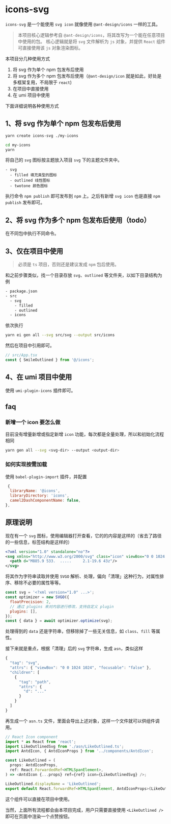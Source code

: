 # icons-svg

`icons-svg` 是一个能使用 `svg icon` 就像使用 `@ant-design/icons` 一样的工具。

> 本项目核心逻辑参考自 `@ant-design/icons`，将其改写为一个能在任意项目中使用的包。
> 核心逻辑就是将 `svg` 文件解析为 `js` 对象，并提供 `React` 组件可直接使用该 `js` 对象渲染图标。

本项目分几种使用方式

1. 将 svg 作为单个 npm 包发布后使用
2. 将 svg 作为多个 npm 包发布后使用（`@ant-design/icon` 就是如此，好处是多框架复用，不局限于 `react`)
3. 在项目中直接使用
4. 在 umi 项目中使用

下面详细说明各种使用方式

## 1、将 svg 作为单个 npm 包发布后使用

```bash
yarn create icons-svg ./my-icons
```

```bash
cd my-icons
yarn
```

将自己的 `svg` 图标按主题放入项目 `svg` 下的主题文件夹中。

```
- svg
  - filled 填充类型的图标
  - outlined 线性图标
  - twotone 颜色图标
```

执行命令 `npm publish` 即可发布到 `npm` 上。之后有新增 `svg icon` 也是直接 `npm publish` 发布即可。

## 2、将 svg 作为多个 npm 包发布后使用（todo）

在不同包中执行不同命令。

## 3、仅在项目中使用

> 必须是 `ts` 项目，否则还是建议发成 `npm` 包后使用。

和之前步骤类似，找一个目录存放 `svg`、`outlined` 等文件夹，以如下目录结构为例

```bash
- package.json
- src
  - svg
    - filled
    - outlined
  - icons
```

依次执行

```bash
yarn ei gen all --svg src/svg --output src/icons
```

然后在项目中引用即可。

```typescript
// src/App.tsx
const { SmileOutlined } from '@/icons';
```

## 4、在 umi 项目中使用

使用 `umi-plugin-icons` 插件即可。

## faq

### 新增一个 icon 要怎么做

目前没有增量新增或指定新增 `icon` 功能，每次都是全量处理，所以和初始化流程相同

```bash
yarn gen all --svg <svg-dir> --output <output-dir>
```

### 如何实现按需加载

使用 `babel-plugin-import` 插件，并配置

```js
 {
  libraryName: '@icons',
  libraryDirectory: 'icons',
  camel2DashComponentName: false,
},
```

## 原理说明

现在有一个 `svg` 图标，使用编辑器打开查看，它的的内容是这样的（省去了路径的一些信息，标签结构是这样的）

```xml
<?xml version="1.0" standalone="no"?>
<svg xmlns="http://www.w3.org/2000/svg" class="icon" viewBox="0 0 1024 1024">
  <path d="M885.9 533.  .....     2.1-19.6 43z"/>
</svg>
```

将其作为字符串读取并使用 `SVGO` 解析、处理，偏向「清理」这种行为，对属性排序、移除不必要的属性等等。

```js
const svg = '<?xml version="1.0" ...>';
const optimizer = new SVGO({
  floatPrecision: 2,
  // 通过 plugins 来对内容进行修改，支持自定义 plugin
  plugins: [],
});
const { data } = await optimizer.optimize(svg);
```

处理得到的 `data` 还是字符串，但移除掉了一些无关信息，如 `class`、`fill` 等属性。

接下来就是重点，根据「清理」后的 `svg` 字符串，生成 `asn`，类似这样

```js
{
  "tag": "svg",
  "attrs": { "viewBox": "0 0 1024 1024", "focusable": "false" },
  "children": [
    {
      "tag": "path",
      "attrs": {
        "d": "..."
      }
    }
  ]
}
```

再生成一个 `asn.ts` 文件，里面会导出上述对象，这样一个文件就可以供组件调用。

```js
// React Icon component
import * as React from 'react';
import LikeOutlinedSvg from './asn/LikeOutlined.ts';
import AntdIcon, { AntdIconProps } from '../components/AntdIcon';

const LikeOutlined = (
  props: AntdIconProps,
  ref: React.ForwardedRef<HTMLSpanElement>,
) => <AntdIcon {...props} ref={ref} icon={LikeOutlinedSvg} />;

LikeOutlined.displayName = 'LikeOutlined';
export default React.forwardRef<HTMLSpanElement, AntdIconProps>(LikeOutlined);
```

这个组件可以直接在项目中使用。

当然，上面所有流程都会由本项目完成，用户只需要直接使用 `<LikeOutlined />` 即可在页面中渲染一个点赞按钮。
